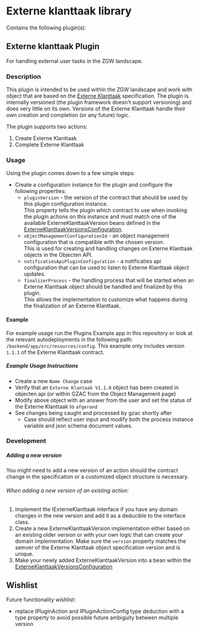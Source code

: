 # Externe klanttaak library

Contains the following plugin(s):

## Externe klanttaak Plugin

For handling external user tasks in the ZGW landscape.

### Description

This plugin is intended to be used within the ZGW landscape and work with object that are based on the
[Externe Klanttaak](https://dienstverleningsplatform.gitbook.io/platform-generieke-dienstverlening-public/patronen/taken/externe-klanttaak)
specification. The plugin is internally versioned (the plugin framework doesn't support versioning) and does very little
on its own. Versions of the Externe Klanttaak handle their own creation and completion (or any future) logic.

The plugin supports two actions:

1. Create Externe Klanttaak
2. Complete Externe Klanttaak

### Usage

Using the plugin comes down to a few simple steps:

* Create a configuration instance for the plugin and configure the following properties:
    * `pluginVersion` - the version of the contract that should be used by this plugin configuration instance.  
      This property tells the plugin which contract to use when invoking the plugin actions on this instance and must
      match one of the available ExterneKlanttaakVersion beans defined in
      the [ExterneKlanttaakVersionsConfiguration](./src/main/kotlin/com/ritense/externeklanttaak/autoconfiguration/ExterneKlanttaakVersionsConfiguration.kt).
    * `objectManagementConfigurationId` - an object management configuration that is compatible with the chosen
      version.  
      This is used for creating and handling changes on Externe Klanttaak objects in the Objecten API.
    * `notificatiesApiPluginConfiguration` - a notificaties api configuration that can be used to listen to Externe
      Klanttaak object updates.
    * `finalizerProcess` - the handling process that will be started when an Externe Klanttaak object should be handled
      and finalized by this plugin.  
      This allows the implementation to customize what happens during the finalization of an Externe Klanttaak.

#### Example

For example usage run the Plugins Example app in this repository or look at the relevant autodeployments in the
following path: `/backend/app/src/resources/config`. This example only includes version `1.1.1` of the Externe Klanttaak
contract.

##### Example Usage Instructions

* Create a new `Name Change` case
* Verify that an `Externe Klantaak V1.1.0` object has been created in objecten api (or within GZAC from the Object
  Management page)
* Modify above object with an answer from the user and set the status of the Externe Klanttaak to `afgerond`
* See changes being caught and processed by gzac shortly after
  * Case should reflect user input and modify both the process instance variable and json schema document values.

### Development

##### Adding a new version

You might need to add a new version of an action should the contract change in the specification or a customized object
structure is necessary.

###### When adding a new version of an existing action:

1. Implement the IExterneKlanttaak interface if you have any domain changes in the new version and add it as a deducible
   to the interface class.
2. Create a new ExterneKlanttaakVersion implementation either based on an existing older version or with your own logic
   that can create your domain implementation. Make sure the `version` property matches the semver of the Externe
   Klanttaak object specification version and is unique.
3. Make your newly added ExterneKlanttaakVersion into a bean within the
   [ExterneKlanttaakVersionsConfiguration](./src/main/kotlin/com/ritense/externeklanttaak/autoconfiguration/ExterneKlanttaakVersionsConfiguration.kt)

## Wishlist

Future functionality wishlist:

* replace IPluginAction and IPluginActionConfig type deduction with a type property to avoid possible future ambiguity
  between multiple version